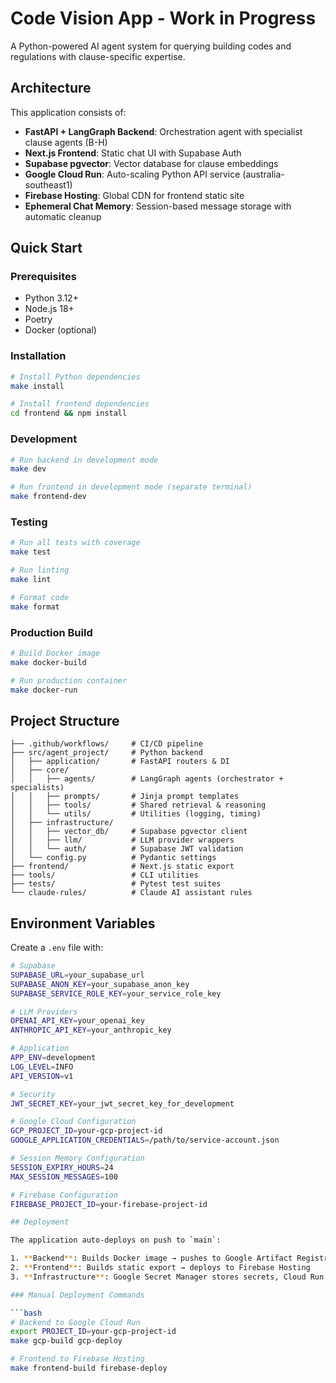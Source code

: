 # Code Vision App - Work in Progress

A Python-powered AI agent system for querying building codes and regulations with clause-specific expertise.

## Architecture

This application consists of:

- **FastAPI + LangGraph Backend**: Orchestration agent with specialist clause agents (B-H)
- **Next.js Frontend**: Static chat UI with Supabase Auth
- **Supabase pgvector**: Vector database for clause embeddings  
- **Google Cloud Run**: Auto-scaling Python API service (australia-southeast1)
- **Firebase Hosting**: Global CDN for frontend static site
- **Ephemeral Chat Memory**: Session-based message storage with automatic cleanup

## Quick Start

### Prerequisites

- Python 3.12+
- Node.js 18+
- Poetry
- Docker (optional)

### Installation

```bash
# Install Python dependencies
make install

# Install frontend dependencies
cd frontend && npm install
```

### Development

```bash
# Run backend in development mode
make dev

# Run frontend in development mode (separate terminal)
make frontend-dev
```

### Testing

```bash
# Run all tests with coverage
make test

# Run linting
make lint

# Format code
make format
```

### Production Build

```bash
# Build Docker image
make docker-build

# Run production container
make docker-run
```

## Project Structure

``` text
├── .github/workflows/     # CI/CD pipeline
├── src/agent_project/     # Python backend
│   ├── application/       # FastAPI routers & DI
│   ├── core/
│   │   ├── agents/        # LangGraph agents (orchestrator + specialists)
│   │   ├── prompts/       # Jinja prompt templates
│   │   ├── tools/         # Shared retrieval & reasoning
│   │   └── utils/         # Utilities (logging, timing)
│   ├── infrastructure/
│   │   ├── vector_db/     # Supabase pgvector client
│   │   ├── llm/           # LLM provider wrappers
│   │   └── auth/          # Supabase JWT validation
│   └── config.py          # Pydantic settings
├── frontend/              # Next.js static export
├── tools/                 # CLI utilities
├── tests/                 # Pytest test suites
└── claude-rules/          # Claude AI assistant rules
```

## Environment Variables

Create a `.env` file with:

```bash
# Supabase
SUPABASE_URL=your_supabase_url
SUPABASE_ANON_KEY=your_supabase_anon_key
SUPABASE_SERVICE_ROLE_KEY=your_service_role_key

# LLM Providers
OPENAI_API_KEY=your_openai_key
ANTHROPIC_API_KEY=your_anthropic_key

# Application
APP_ENV=development
LOG_LEVEL=INFO
API_VERSION=v1

# Security
JWT_SECRET_KEY=your_jwt_secret_key_for_development

# Google Cloud Configuration
GCP_PROJECT_ID=your-gcp-project-id
GOOGLE_APPLICATION_CREDENTIALS=/path/to/service-account.json

# Session Memory Configuration
SESSION_EXPIRY_HOURS=24
MAX_SESSION_MESSAGES=100

# Firebase Configuration  
FIREBASE_PROJECT_ID=your-firebase-project-id

## Deployment

The application auto-deploys on push to `main`:

1. **Backend**: Builds Docker image → pushes to Google Artifact Registry → deploys to Cloud Run
2. **Frontend**: Builds static export → deploys to Firebase Hosting  
3. **Infrastructure**: Google Secret Manager stores secrets, Cloud Run auto-scales containers

### Manual Deployment Commands

```bash
# Backend to Google Cloud Run
export PROJECT_ID=your-gcp-project-id
make gcp-build gcp-deploy

# Frontend to Firebase Hosting  
make frontend-build firebase-deploy
```
